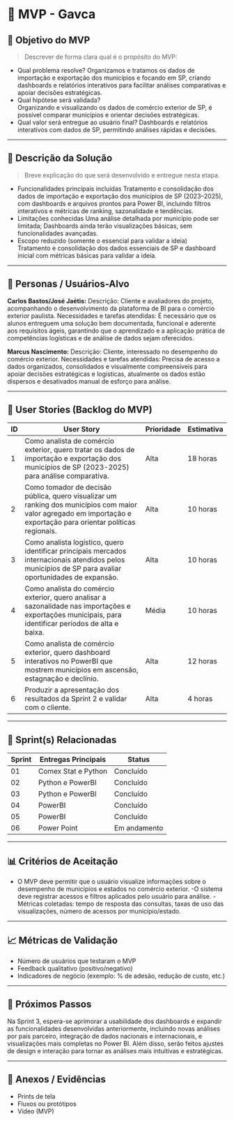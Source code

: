 # 📌 MVP - Gavca

## 🎯 Objetivo do MVP
> Descrever de forma clara qual é o propósito do MVP:  
- Qual problema resolve?
Organizamos e tratamos os dados de importação e exportação dos municípios e focando em SP, criando dashboards e relatórios interativos para facilitar análises comparativas e apoiar decisões estratégicas.
- Qual hipótese será validada?  
Organizando e visualizando os dados de comércio exterior de SP, é possível comparar municípios e orientar decisões estratégicas.
- Qual valor será entregue ao usuário final? 
Dashboards e relatórios interativos com dados de SP, permitindo análises rápidas e decisões.

---

## 📝 Descrição da Solução
> Breve explicação do que será desenvolvido e entregue nesta etapa.  
- Funcionalidades principais incluídas
Tratamento e consolidação dos dados de importação e exportação dos municípios de SP (2023–2025), com dashboards e arquivos prontos para Power BI, incluindo filtros interativos e métricas de ranking, sazonalidade e tendências.  
- Limitações conhecidas
Uma análise detalhada por município pode ser limitada; Dashboards ainda terão visualizações básicas, sem funcionalidades avançadas.
- Escopo reduzido (somente o essencial para validar a ideia)  
Tratamento e consolidação dos dados essenciais de SP e dashboard inicial com métricas básicas para validar a ideia.

---

## 👥 Personas / Usuários-Alvo
**Carlos Bastos/José Jaétis:** Descrição: Cliente e avaliadores do projeto, acompanhando o desenvolvimento da plataforma de BI para o comércio exterior paulista. Necessidades e tarefas atendidas: É necessário que os alunos entreguem uma solução bem documentada, funcional e aderente aos requisitos ágeis, garantindo que o aprendizado e a aplicação prática de competências logísticas e de análise de dados sejam oferecidos.

**Marcus Nascimento:** Descrição: Cliente, interessado no desempenho do comércio exterior. Necessidades e tarefas atendidas: Precisa de acesso a dados organizados, consolidados e visualmente compreensíveis para apoiar decisões estratégicas e logísticas, atualmente os dados estão dispersos e desativados manual de esforço para análise. 
 
---

## 🔑 User Stories (Backlog do MVP)
| ID  | User Story                                                                 | Prioridade | Estimativa |
|-----|-----------------------------------------------------------------------------|------------|------------|
| 1 | Como analista de comércio exterior, quero tratar os dados de importação e exportação dos municípios de SP (2023-2025) para análise comparativa.         | Alta       | 18 horas   |
| 2 | Como tomador de decisão pública, quero visualizar um ranking dos municípios com maior valor agregado em importação e exportação para orientar políticas regionais.        | Alta      | 10 horas   |
| 3 | Como analista logístico, quero identificar principais mercados internacionais atendidos pelos municípios de SP para avaliar oportunidades de expansão.         | Alta       | 10 horas   |
| 4 | Como analista do comércio exterior, quero analisar a sazonalidade nas importações e exportações municipais, para identificar períodos de alta e baixa.      | Média      | 10 horas  |
| 5 | Como analista de comércio exterior, quero dashboard interativos no PowerBI que mostrem municípios em ascensão, estagnação e declínio.      | Alta      | 12 horas  |
| 6 | Produzir a apresentação dos resultados da Sprint 2 e validar com o cliente.      | Alta      | 4 horas  |
---

## 📅 Sprint(s) Relacionadas
| Sprint | Entregas Principais                          | Status   |
|--------|----------------------------------------------|----------|
| 01     | Comex Stat e Python                        | Concluído|
| 02     | Python e PowerBI                           | Concluído |
| 03     | Python e PowerBI                           | Concluído |
| 04     | PowerBI                        | Concluído|
| 05     | PowerBI                           | Concluído |
| 06    | Power Point                         | Em andamento |

---

## 📊 Critérios de Aceitação
- O MVP deve permitir que o usuário visualize informações sobre o desempenho de municípios e estados no comércio exterior.
-O sistema deve registrar acessos e filtros aplicados pelo usuário para análise.
-Métricas coletadas: tempo de resposta das consultas, taxas de uso das visualizações, número de acessos por município/estado.
---

## 📈 Métricas de Validação
- Número de usuários que testaram o MVP  
- Feedback qualitativo (positivo/negativo)  
- Indicadores de negócio (exemplo: % de adesão, redução de custo, etc.)  

---

## 🚀 Próximos Passos
Na Sprint 3, espera-se aprimorar a usabilidade dos dashboards e expandir as funcionalidades desenvolvidas anteriormente, incluindo novas análises por país parceiro, integração de dados nacionais e internacionais, e visualizações mais completas no Power BI. Além disso, serão feitos ajustes de design e interação para tornar as análises mais intuitivas e estratégicas.  

---

## 📂 Anexos / Evidências
- Prints de tela  
- Fluxos ou protótipos  
- Vídeo (MVP)  
